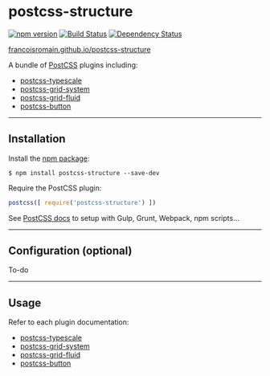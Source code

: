 # postcss-structure

[![npm version][npm-img]][npm] [![Build Status][ci-img]][ci] [![Dependency Status][dep-img]][dep]

[francoisromain.github.io/postcss-structure][github.io]

A bundle of [PostCSS] plugins including: 

- [postcss-typescale](https://www.npmjs.com/package/postcss-typescale)
- [postcss-grid-system](https://www.npmjs.com/package/postcss-grid-system)
- [postcss-grid-fluid](https://www.npmjs.com/package/postcss-grid-fluid)
- [postcss-button](https://www.npmjs.com/package/postcss-button)

[github.io]: http://francoisromain.github.io/postcss-structure
[PostCSS]:   https://github.com/postcss/postcss
[ci-img]:    https://travis-ci.org/francoisromain/postcss-structure.svg
[ci]:        https://travis-ci.org/francoisromain/postcss-structure
[npm-img]:   https://badge.fury.io/js/postcss-structure.svg
[npm]:       https://badge.fury.io/js/postcss-structure
[dep-img]:   https://david-dm.org/francoisromain/postcss-structure.svg
[dep]:       https://david-dm.org/francoisromain/postcss-structure

* * * 

## Installation

Install the [npm package](https://www.npmjs.com/package/postcss-structure):

    $ npm install postcss-structure --save-dev

Require the PostCSS plugin:

``` js
postcss([ require('postcss-structure') ])
```

See [PostCSS docs](https://github.com/postcss/postcss#usage) to setup with Gulp, Grunt, Webpack, npm scripts… 

* * * 

## Configuration (optional)

To-do

* * * 

## Usage

Refer to each plugin documentation: 

- [postcss-typescale](https://github.com/francoisromain/postcss-typescale)
- [postcss-grid-system](https://github.com/francoisromain/postcss-grid-system)
- [postcss-grid-fluid](https://github.com/francoisromain/postcss-grid-fluid)
- [postcss-button](https://github.com/francoisromain/postcss-button)


